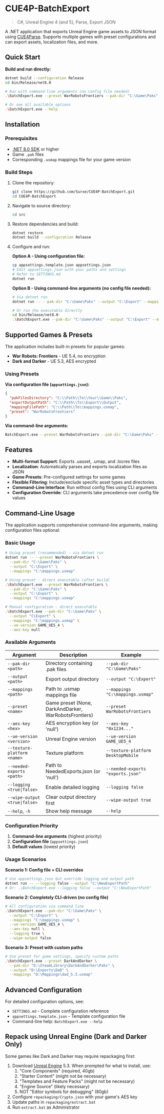 # CUE4P-BatchExport
> C#, Unreal Engine 4 (and 5), Parse, Export JSON

A .NET application that exports Unreal Engine game assets to JSON format using [CUE4Parse](https://github.com/FabianFG/CUE4Parse). Supports multiple games with preset configurations and can export assets, localization files, and more.

## Quick Start

**Build and run directly:**
```bash
dotnet build --configuration Release
cd bin/Release/net8.0

# Run with command-line arguments (no config file needed)
.\BatchExport.exe --preset WarRobotsFrontiers --pak-dir "C:\Game\Paks" --output "C:\Export" --mappings "C:\mappings.usmap"

# Or see all available options
.\BatchExport.exe --help
```

## Installation

### Prerequisites
- [.NET 8.0 SDK](https://dotnet.microsoft.com/download/dotnet/8.0) or higher
- Game `.pak` files
- Corresponding `.usmap` mappings file for your game version

### Build Steps
1. Clone the repository:
   ```bash
   git clone https://github.com/Surxe/CUE4P-BatchExport.git
   cd CUE4P-BatchExport
   ```

2. Navigate to source directory:
   ```bash
   cd src
   ```

3. Restore dependencies and build:
   ```bash
   dotnet restore
   dotnet build --configuration Release
   ```

4. Configure and run:
   
   **Option A - Using configuration file:**
   ```bash
   cp appsettings.template.json appsettings.json
   # Edit appsettings.json with your paths and settings
   # Refer to SETTINGS.md
   dotnet run
   ```
   
   **Option B - Using command-line arguments (no config file needed):**
   ```bash
   # Via dotnet run
   dotnet run -- --pak-dir "C:\Game\Paks" --output "C:\Export" --mappings "C:\mappings.usmap" --preset WarRobotsFrontiers
   
   # Or run the executable directly
   cd bin/Release/net8.0
   .\BatchExport.exe --pak-dir "C:\Game\Paks" --output "C:\Export" --mappings "C:\mappings.usmap" --preset WarRobotsFrontiers
   ```

## Supported Games & Presets

The application includes built-in presets for popular games:

- **War Robots: Frontiers** - UE 5.4, no encryption
- **Dark and Darker** - UE 5.3, AES encrypted

### Using Presets

**Via configuration file (`appsettings.json`):**
```json
{
  "pakFilesDirectory": "C:\\Path\\To\\Your\\Game\\Paks",
  "exportOutputPath": "C:\\Path\\To\\Export\\Output",
  "mappingFilePath": "C:\\Path\\To\\mappings.usmap",
  "preset": "WarRobotsFrontiers"
}
```

**Via command-line arguments:**
```bash
BatchExport.exe --preset WarRobotsFrontiers --pak-dir "C:\Game\Paks" --output "C:\Export" --mappings "C:\mappings.usmap"
```

## Features

- **Multi-format Support**: Exports .uasset, .umap, and .locres files
- **Localization**: Automatically parses and exports localization files as JSON
- **Game Presets**: Pre-configured settings for some games
- **Flexible Filtering**: Include/exclude specific asset types and directories
- **Command-Line Interface**: Run without config files using CLI arguments
- **Configuration Override**: CLI arguments take precedence over config file values

## Command-Line Usage

The application supports comprehensive command-line arguments, making configuration files optional:

### Basic Usage
```bash
# Using preset (recommended) - via dotnet run
dotnet run -- --preset WarRobotsFrontiers \
  --pak-dir "C:\Game\Paks" \
  --output "C:\Export" \
  --mappings "C:\mappings.usmap"

# Using preset - direct executable (after build)
.\BatchExport.exe --preset WarRobotsFrontiers \
  --pak-dir "C:\Game\Paks" \
  --output "C:\Export" \
  --mappings "C:\mappings.usmap"

# Manual configuration - direct executable
.\BatchExport.exe --pak-dir "C:\Game\Paks" \
  --output "C\Export" \
  --mappings "C:\mappings.usmap" \
  --ue-version GAME_UE5_4 \
  --aes-key null
```

### Available Arguments
| Argument | Description | Example |
|----------|-------------|---------|
| `--pak-dir <path>` | Directory containing .pak files | `--pak-dir "C:\Game\Paks"` |
| `--output <path>` | Export output directory | `--output "C:\Export"` |
| `--mappings <path>` | Path to .usmap mappings file | `--mappings "C:\mappings.usmap"` |
| `--preset <name>` | Game preset (None, DarkAndDarker, WarRobotsFrontiers) | `--preset WarRobotsFrontiers` |
| `--aes-key <hex>` | AES encryption key (or 'null') | `--aes-key "0x1234..."` |
| `--ue-version <version>` | Unreal Engine version | `--ue-version GAME_UE5_4` |
| `--texture-platform <name>` | Texture platform | `--texture-platform DesktopMobile` |
| `--needed-exports <path>` | Path to NeededExports.json (or 'null') | `--needed-exports "exports.json"` |
| `--logging <true\|false>` | Enable detailed logging | `--logging false` |
| `--wipe-output <true\|false>` | Clear output directory first | `--wipe-output true` |
| `--help`, `-h` | Show help message | `--help` |

### Configuration Priority
1. **Command-line arguments** (highest priority)
2. **Configuration file** (`appsettings.json`)
3. **Default values** (lowest priority)

### Usage Scenarios

**Scenario 1: Config file + CLI overrides**
```bash
# Use appsettings.json but override logging and output path
dotnet run -- --logging false --output "C:\NewExportPath"
# Or: .\BatchExport.exe --logging false --output "C:\NewExportPath"
```

**Scenario 2: Completely CLI-driven (no config file)**
```bash
# All configuration via command line
.\BatchExport.exe --pak-dir "C:\Game\Paks" \
  --output "C:\Export" \
  --mappings "C:\mappings.usmap" \
  --ue-version GAME_UE5_4 \
  --aes-key null \
  --logging true \
  --wipe-output false
```

**Scenario 3: Preset with custom paths**
```bash
# Use preset for game settings, specify custom paths
.\BatchExport.exe --preset DarkAndDarker \
  --pak-dir "D:\SteamLibrary\DarkAndDarker\Paks" \
  --output "D:\Exports\DaD" \
  --mappings "D:\Mappings\dad_5.3.usmap"
```

## Advanced Configuration

For detailed configuration options, see:
- `SETTINGS.md` - Complete configuration reference
- `appsettings.template.json` - Template configuration file
- Command-line help: `BatchExport.exe --help`

## Repack using Unreal Engine (Dark and Darker Only)

Some games like Dark and Darker may require repackaging first:

1. Download [Unreal Engine](https://www.unrealengine.com/en-US/download) 5.3. When prompted for what to install, use:
   1.  "Core Components" (required, 40gb)
   2.  "Starter Content" (might not be necessary)
   3.  "Templates and Feature Packs" (might not be necessary)
   4.  "Engine Source" (likely necessary)
   5.  NOT "Editor symbols for debugging" (80gb)
2. Configure `repackaging/Crypto.json` with your game's AES key
3. Update paths in `repackaging/extract.bat`
4. Run `extract.bat` as Administrator
